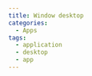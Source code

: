```yaml
---
title: Window desktop
categories:
  - Apps
tags:
  - application
  - desktop
  - app
---
```

